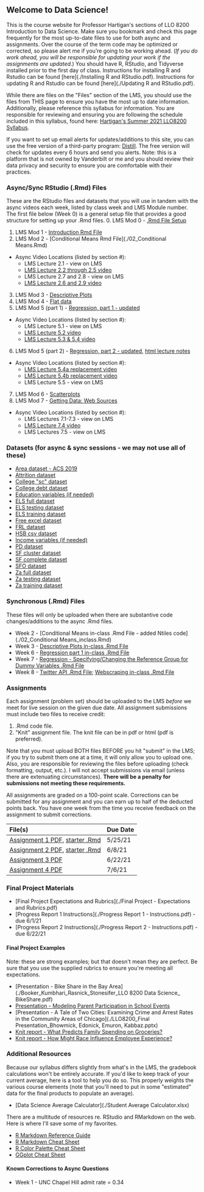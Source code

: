## Welcome to Data Science!

This is the course website for Professor Hartigan's sections of LLO 8200 Introduction to Data Science. Make sure you bookmark and check this page frequently for the most up-to-date files to use for both async and assignments. Over the course of the term code may be optimized or corrected, so please alert me if you’re going to be working ahead. (_If you do work ahead, you will be responsible for updating your work if the assignments are updated._) You should have R, RStudio, and Tidyverse installed prior to the first day of class. Instructions for installing R and Rstudio can be found [here](./Installing R and RStudio.pdf). Instructions for updating R and Rstudio can be found [here](./Updating R and RStudio.pdf).

While there are files on the "Files" section of the LMS, you should use the files from THIS page to ensure you have the most up to date information. Additionally, please reference this syllabus for information. You are responsible for reviewing and ensuring you are following the schedule included in this syllabus, found here: [Hartigan's Summer 2021 LLO8200 Syllabus](./Hartigan_LLO8200_syllabus_summer2021.pdf). 

If you want to set up email alerts for updates/additions to this site, you can use the free version of a third-party program: [Distill](https://distill.io/). The free version will check for updates every 6 hours and send you alerts. Note: this is a platform that is not owned by Vanderbilt or me and you should review their data privacy and security to ensure you are comfortable with their practices.

### Async/Sync RStudio (.Rmd) Files
These are the RStudio files and datasets that you will use in tandem with the async videos each week, listed by class week and LMS Module number. The first file below (Week 0) is a general setup file that provides a good structure for setting up your .Rmd files.
0. LMS Mod 0 - [.Rmd File Setup](./00_setup.Rmd)
1. LMS Mod 1 - [Introduction Rmd File](./01_Intro.Rmd) 
2. LMS Mod 2 - [Conditional Means Rmd File](./02_Conditional Means.Rmd) 
  * Async Video Locations (listed by section #):
    * LMS Lecture 2.1 - view on LMS
    * [LMS Lecture 2.2 through 2.5 video](https://www.youtube.com/watch?v=NQtvxw9CNCU)
    * LMS Lecture 2.7 and 2.8 - view on LMS
    * [LMS Lecture 2.6 and 2.9 video](https://www.youtube.com/watch?v=K3f-5fb-lL0)
3. LMS Mod 3 - [Descriptive Plots](./03_DescriptivePlots.Rmd) 
4. LMS Mod 4 - [Flat data](./04_flatdata.Rmd)
5. LMS Mod 5 (part 1) - [Regression, part 1 - updated](./05_regression_updated.Rmd)
  * Async Video Locations (listed by section #):
    * LMS Lecture 5.1 - view on LMS
    * [LMS Lecture 5.2 video](https://youtu.be/8P5CLj5Vy70)
    * [LMS Lecture 5.3 & 5.4 video](https://youtu.be/6s5__DICHDg)
6. LMS Mod 5 (part 2) - [Regression, part 2 - updated](./05_regression_part2.Rmd), [html lecture notes](https://raw.githack.com/wdoyle42/ll0_8200_summer_21/main/05-regression-2.html)
  * Async Video Locations (listed by section #):
    * [LMS Lecture 5.4a replacement video](https://www.youtube.com/watch?v=llfHYO_MujY)
    * [LMS Lecture 5.4b replacement video](https://www.youtube.com/watch?v=hm33VbjQZMY)
    * LMS Lecture 5.5 - view on LMS
7. LMS Mod 6 - [Scatterplots](./06_scatterplots.Rmd)
8. LMS Mod 7 - [Getting Data: Web Sources](./07_webscraping_updated.Rmd)
  * Async Video Locations (listed by section #):
    * LMS Lectures 7.1-7.3 - view on LMS
    * [LMS Lecture 7.4 video](https://www.youtube.com/watch?v=NHbs55PTb-g)
    * LMS Lectures 7.5 - view on LMS

### Datasets (for async & sync sessions - we may not use all of these)
* [Area dataset - ACS 2019](./area_data.Rds)
* [Attrition dataset](./attrition.Rdata)
* [College "sc" dataset](./college.Rdata)
* [College debt dataset](./sc_debt.Rdata)
* [Education variables (if needed)](./educ_vars.Rdata)
* [ELS full dataset](./els.Rdata)
* [ELS testing dataset](./els_test.Rdata)
* [ELS training dataset](./els_train.Rdata)
* [Free excel dataset](./free.xls)
* [FRL dataset](./frl.Rdata)
* [HSB csv dataset](./hsbdata.csv)
* [Income variables (if needed)](./income_vars.Rdata)
* [PD dataset](./pd.Rdata)
* [SF cluster dataset](./sf_cluster.RData)
* [SF complete dataset](./sf_complete.RData)
* [SFO dataset](./sfo.RData)
* [Za full dataset](./za.RData)
* [Za testing dataset](./za_test.RData)
* [Za training dataset](./za_train.RData)

### Synchronous (.Rmd) Files
These files will only be uploaded when there are substantive code changes/additions to the async .Rmd files.
* Week 2 - [Conditional Means in-class .Rmd File - added Ntiles code](./02_Conditional Means_inclass.Rmd)
* Week 3 - [Descriptive Plots in-class .Rmd File](./03_DescriptivePlots_inclass.Rmd)
* Week 6 - [Regression part 1 in-class .Rmd File](./05_regression_updated_inclass.Rmd)
* Week 7 - [Regression - Specifying/Changing the Reference Group for Dummy Variables .Rmd File](./05_regression_part2_referencegroup.Rmd)
* Week 8 - [Twitter API .Rmd File](./07_twitterAPI.Rmd); [Webscraping in-class .Rmd File](./07_webscraping_inclass.Rmd)

### Assignments
Each assignment (problem set) should be uploaded to the LMS _before_ we meet for live session on the given due date. All assignment submissions must include two files to receive credit:
1. .Rmd code file.
2. "Knit" assignment file. The knit file can be in pdf or html (pdf is preferred). 

Note that you must upload BOTH files BEFORE you hit "submit" in the LMS; if you try to submit them one at a time, it will only allow you to upload one. Also, you are responsible for reviewing the files before uploading (check formatting, output, etc.). I will not accept submissions via email (unless there are extenuating circumstances). **There will be a penalty for submissions not meeting these requirements.**

All assignments are graded on a 100-point scale. Corrections can be submitted for any assignment and you can earn up to half of the deducted points back. You have one week from the time you receive feedback on the assignment to submit corrections.

| File(s)      | Due Date          |
|:-------------|:------------------|
| [Assignment 1 PDF](./01_Assignment_starter.pdf), [starter .Rmd](./01_Assignment_starter.Rmd) | 5/25/21 |
| [Assignment 2 PDF](./02_Assignment_starter.pdf), [starter .Rmd](./02_Assignment_starter.Rmd) | 6/8/21 |
| [Assignment 3 PDF](./03_Assignment.pdf) | 6/22/21 |
| [Assignment 4 PDF](./Assignment-4---Regression.pdf) | 7/6/21 |

### Final Project Materials
* [Final Project Expectations and Rubrics](./Final Project - Expectations and Rubrics.pdf)
* [Progress Report 1 Instructions](./Progress Report 1 - Instructions.pdf) - due 6/1/21
* [Progress Report 2 Instructions](./Progress Report 2 - Instructions.pdf) - due 6/22/21

#### Final Project Examples
Note: these are strong examples; but that doesn't mean they are perfect. Be sure that you use the supplied rubrics to ensure you're meeting all expectations. 
* [Presentation - Bike Share in the Bay Area](./Booker_Kumbhari_Rasnick_Stonesifer_LLO 8200 Data Science_ BikeShare.pdf)
* [Presentation - Modeling Parent Participation in School Events](https://docs.google.com/presentation/d/1sgmQ52i69Vwmb1mfGb9L7vwsygUfuCwn6k0ZyeJiRcA/edit#slide=id.g8f4bd20341_0_1)
* [Presentation - A Tale of Two Cities: Examining Crime and Arrest Rates in the Community Areas of Chicago](./LLO8200_Final Presentation_Bhowmick, Edonick, Emuron, Kabbaz.pptx)
* [Knit report - What Predicts Family Spending on Groceries?](https://raw.githack.com/wdoyle42/ll0_8200_summer_21/main/example_report.html)
* [Knit report - How Might Race Influence Employee Experience?](./Wilen_FinalProject_Final.pdf)

### Additional Resources
Because our syllabus differs slightly from what's in the LMS, the gradebook calculations won't be entirely accurate. If you'd like to keep track of your current average, here is a tool to help you do so. This properly weights the various course elements (note that you'll need to put in some "estimated" data for the final products to populate an average). 
* [Data Science Average Calculator](./Student Average Calculator.xlsx)

There are a multitude of resources re. RStudio and RMarkdown on the web. Here is where I'll save some of my favorites. 
* [R Markdown Reference Guide](./rmarkdown-reference.pdf)
* [R Markdown Cheat Sheet](./rmarkdown-cheatsheet.pdf)
* [R Color Palette Cheat Sheet](./colorPaletteCheatsheet.pdf)
* [GGplot Cheat Sheet](./ggplot2-cheatsheet.pdf)

#### Known Corrections to Async Questions
* Week 1 - UNC Chapel Hill admit rate = 0.34
